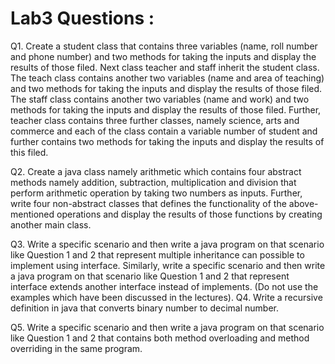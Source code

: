 # Lab3 Questions :

Q1. Create a student class that contains three variables (name, roll number and phone
number) and two methods for taking the inputs and display the results of those filed.
Next class teacher and staff inherit the student class. The teach class contains another
two variables (name and area of teaching) and two methods for taking the inputs and
display the results of those filed. The staff class contains another two variables (name
and work) and two methods for taking the inputs and display the results of those filed.
Further, teacher class contains three further classes, namely science, arts and commerce
and each of the class contain a variable number of student and further contains two
methods for taking the inputs and display the results of this filed.

Q2. Create a java class namely arithmetic which contains four abstract methods namely
addition, subtraction, multiplication and division that perform arithmetic operation by
taking two numbers as inputs. Further, write four non-abstract classes that defines the
functionality of the above-mentioned operations and display the results of those
functions by creating another main class.

Q3. Write a specific scenario and then write a java program on that scenario like Question 1
and 2 that represent multiple inheritance can possible to implement using interface.
Similarly, write a specific scenario and then write a java program on that scenario like
Question 1 and 2 that represent interface extends another interface instead of
implements. (Do not use the examples which have been discussed in the lectures).
Q4. Write a recursive definition in java that converts binary number to decimal number.

Q5. Write a specific scenario and then write a java program on that scenario like Question 1
and 2 that contains both method overloading and method overriding in the same
program.

